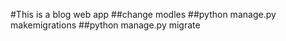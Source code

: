 #This is a blog web app
##change modles
##python manage.py makemigrations
##python manage.py migrate

